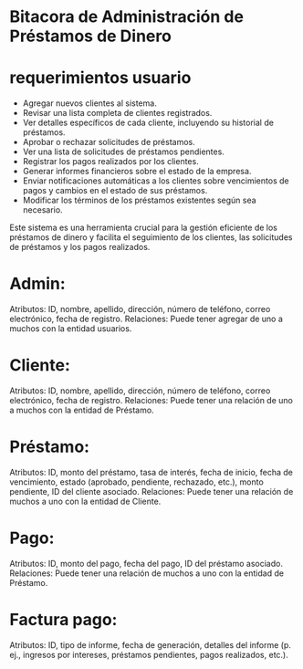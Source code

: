 # Bitacora de Administración de Préstamos de Dinero

# requerimientos usuario

- Agregar nuevos clientes al sistema.
- Revisar una lista completa de clientes registrados.
- Ver detalles específicos de cada cliente, incluyendo su historial de préstamos.
- Aprobar o rechazar solicitudes de préstamos.
- Ver una lista de solicitudes de préstamos pendientes.
- Registrar los pagos realizados por los clientes.
- Generar informes financieros sobre el estado de la empresa.
- Enviar notificaciones automáticas a los clientes sobre vencimientos de pagos y cambios en el estado de sus préstamos.
- Modificar los términos de los préstamos existentes según sea necesario.

Este sistema es una herramienta crucial para la gestión eficiente de los préstamos de dinero y facilita el seguimiento de los clientes, las solicitudes de préstamos y los pagos realizados.

# Admin:
Atributos: ID, nombre, apellido, dirección, número de teléfono, correo electrónico, fecha de registro.
Relaciones: Puede tener agregar de uno a muchos con la entidad usuarios.

# Cliente:
Atributos: ID, nombre, apellido, dirección, número de teléfono, correo electrónico, fecha de registro.
Relaciones: Puede tener una relación de uno a muchos con la entidad de Préstamo.

# Préstamo:
Atributos: ID, monto del préstamo, tasa de interés, fecha de inicio, fecha de vencimiento, estado (aprobado, pendiente, rechazado, etc.), monto pendiente, ID del cliente asociado.
Relaciones: Puede tener una relación de muchos a uno con la entidad de Cliente.

# Pago:
Atributos: ID, monto del pago, fecha del pago, ID del préstamo asociado.
Relaciones: Puede tener una relación de muchos a uno con la entidad de Préstamo.

# Factura pago:
Atributos: ID, tipo de informe, fecha de generación, detalles del informe (p. ej., ingresos por intereses, préstamos pendientes, pagos realizados, etc.).